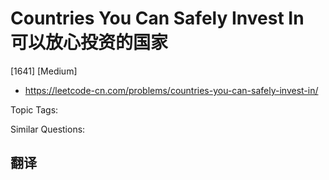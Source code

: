 # Countries You Can Safely Invest In 可以放心投资的国家

[1641] [Medium]

- https://leetcode-cn.com/problems/countries-you-can-safely-invest-in/

Topic Tags:

Similar Questions:

## 翻译
